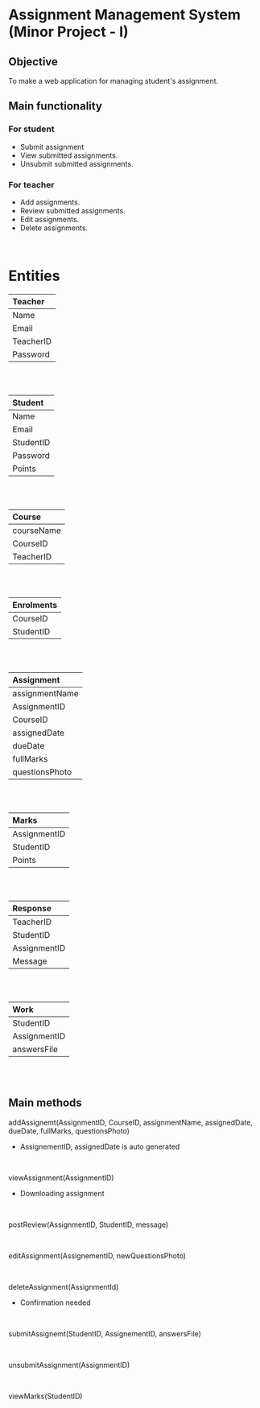 # Assignment Management System (Minor Project - I)
## Objective
To make a web application for managing student's assignment.

## Main functionality
### For student
- Submit assignment
- View submitted assignments.
- Unsubmit submitted assignments.

### For teacher
- Add assignments.
- Review submitted assignments.
- Edit assignments.
- Delete assignments.

<br />

# Entities
| Teacher |
| :- |
| Name |
| Email |
| TeacherID |
| Password |

<br />
<br />

| Student |
| :- |
| Name |
| Email |
| StudentID |
| Password |
| Points |

<br />
<br />

| Course |
| :- |
| courseName |
| CourseID |
| TeacherID |


<br />
<br />

| Enrolments |
| :- |
| CourseID |
| StudentID |


<br />
<br />

| Assignment |
| :- |
| assignmentName |
| AssignmentID |
| CourseID |
| assignedDate |
| dueDate |
| fullMarks |
| questionsPhoto |

<br />
<br />

| Marks |
| :- |
| AssignmentID |
| StudentID |
| Points |

<br />
<br />

| Response |
| :- |
| TeacherID |
| StudentID |
| AssignmentID |
| Message |

<br />
<br />

| Work |
| :- |
| StudentID |
| AssignmentID |
| answersFile |

<br />
<br />

## Main methods
addAssignemt(AssignmentID, CourseID, assignmentName, assignedDate, dueDate, fullMarks, questionsPhoto)
- AssignementID, assignedDate is auto generated

<br/>

viewAssignment(AssignmentID)
- Downloading assignment

<br/>

postReview(AssignmentID, StudentID, message)

<br/>

editAssignment(AssignementID, newQuestionsPhoto)

<br/>

deleteAssignment(AssignmentId)
- Confirmation needed

<br/>

submitAssignemt(StudentID, AssignementID, answersFile)

<br/>

unsubmitAssignment(AssignmentID)

<br/>

viewMarks(StudentID)

<br/>

<!--  -->
